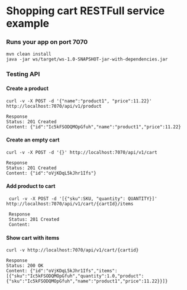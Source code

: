 # Shopping cart RESTFull service example


### Runs your app on port 7070

    mvn clean install
    java -jar ws/target/ws-1.0-SNAPSHOT-jar-with-dependencies.jar

### Testing API

#### Create a product

    curl -v -X POST -d '{"name":"product1", "price":11.22}' http://localhost:7070/api/v1/product

    Response
    Status: 201 Created
    Content: {"id":"Ic5kFSODQMOpGfuh","name":"product1","price":11.22}

#### Create an empty cart

    curl -v -X POST -d '{}' http://localhost:7070/api/v1/cart

    Response
    Status: 201 Created
    Content: {"id":"oVjKDqL5kJhr1Ifs"}

#### Add product to cart

     curl -v -X POST -d '[{"sku":SKU, "quantity": QUANTITY}]' http://localhost:7070/api/v1/cart/{cartId}/items

     Response
     Status: 201 Created
     Content:

#### Show cart with items

    curl -v http://localhost:7070/api/v1/cart/{cartid}

    Response
    Status: 200 OK
    Content: {"id":"oVjKDqL5kJhr1Ifs","items":[{"sku":"Ic5kFSODQMOpGfuh","quantity":1.0,"product":{"sku":"Ic5kFSODQMOpGfuh","name":"product1","price":11.22}}]}